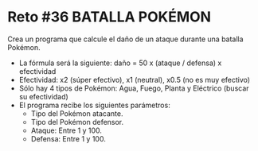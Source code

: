 <!-- trunk-ignore-all(prettier) -->
# Reto #36 BATALLA POKÉMON

Crea un programa que calcule el daño de un ataque durante una batalla Pokémon.

* La fórmula será la siguiente: daño = 50 x (ataque / defensa) x efectividad
* Efectividad: x2 (súper efectivo), x1 (neutral), x0.5 (no es muy efectivo)
* Sólo hay 4 tipos de Pokémon: Agua, Fuego, Planta y Eléctrico (buscar su efectividad)
* El programa recibe los siguientes parámetros:
  * Tipo del Pokémon atacante.
  * Tipo del Pokémon defensor.
  * Ataque: Entre 1 y 100.
  * Defensa: Entre 1 y 100.

